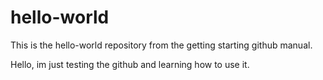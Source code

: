 # hello-world
This is the hello-world repository from the getting starting github manual.

Hello, im just testing the github and learning how to use it.
